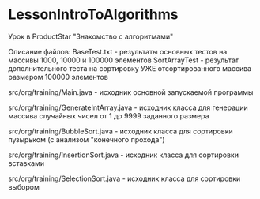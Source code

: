 # LessonIntroToAlgorithms
Урок в ProductStar "Знакомство с алгоритмами"

Описание файлов:
BaseTest.txt - результаты основных тестов на массивы 1000, 10000 и 100000 элементов
SortArrayTest - результат дополнительного теста на сортировку УЖЕ отсортированного массива размером 100000 элементов

src/org/training/Main.java - исходник основной запускаемой программы

src/org/training/GenerateIntArray.java - исходник класса для генерации массива случайных чисел от 1 до 9999 заданного размера

src/org/training/BubbleSort.java - исходник класса для сортировки пузырьком (с анализом "конечного прохода")

src/org/training/InsertionSort.java - исходник класса для сортировки вставками

src/org/training/SelectionSort.java - исходник класса для сортировки выбором
